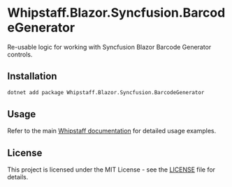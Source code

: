 # Whipstaff.Blazor.Syncfusion.BarcodeGenerator

Re-usable logic for working with Syncfusion Blazor Barcode Generator controls.

## Installation

```bash
dotnet add package Whipstaff.Blazor.Syncfusion.BarcodeGenerator
```

## Usage

Refer to the main [Whipstaff documentation](https://github.com/dpvreony/whipstaff) for detailed usage examples.

## License

This project is licensed under the MIT License - see the [LICENSE](https://github.com/dpvreony/whipstaff/blob/main/LICENSE) file for details.
